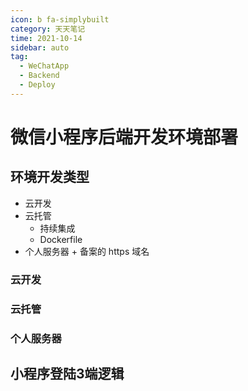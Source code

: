```yaml
---
icon: b fa-simplybuilt
category: 天天笔记
time: 2021-10-14
sidebar: auto
tag:
  - WeChatApp
  - Backend
  - Deploy
---
```


# 微信小程序后端开发环境部署

## 环境开发类型

- 云开发
- 云托管
  - 持续集成
  - Dockerfile
- 个人服务器 + 备案的 https 域名

### 云开发



### 云托管



### 个人服务器



## 小程序登陆3端逻辑

